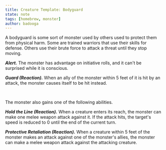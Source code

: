 ```yaml
---
title: Creature Template: Bodyguard
state: note
tags: [homebrew, monster]
author: badooga
---
```

A bodyguard is some sort of monster used by others used to protect them from physical harm. Some are trained warriors that use their skills for defense. Others use their brute force to attack a threat until they stop moving.

***Alert.*** The monster has advantage on initiative rolls, and it can't be surprised while it is conscious.

***Guard (Reaction).*** When an ally of the monster within 5 feet of it is hit by an attack, the monster causes itself to be hit instead.

<br>

The monster also gains one of the following abilities.

***Hold the Line (Reaction).*** When a creature enters its reach, the monster can make one melee weapon attack against it. If the attack hits, the target's speed is reduced to 0 until the end of the current turn.

***Protective Retaliation (Reaction).*** When a creature within 5 feet of the monster makes an attack against one of the monster's allies, the monster can make a melee weapon attack against the attacking creature.
